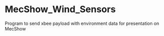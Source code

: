# MecShow_Wind_Sensors
Program to send xbee payload with environment data for presentation on MecShow
